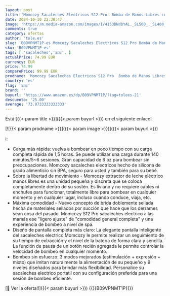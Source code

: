```yaml
---
layout: post
title: 'Momcozy Sacaleches Electricos S12 Pro  Bomba de Manos Libres con Cómoda Brida de Doble Sellado  3 Modos y 9 Niveles Extractor de Leche Eléctrico Portátil para un Fácil Bombeo  24 mm'
date: 2024-10-10 22:30:47
image: 'https://m.media-amazon.com/images/I/4153DNdbYAL._SL500_._SL400_.jpg'
comments: true
category: ofertas
author: 'tole.es'
slug: 'B09VPNMT1P-es Momcozy Sacaleches Electricos S12 Pro Bomba de Manos...'
sku: 'B09VPNMT1P-es'
tags: [ 'sacaleches','🇪🇸', ]
actualPrice: 74.99 EUR
currency: EUR
price: 74.99
comparePrice: 99.99 EUR
prodname: 'Momcozy Sacaleches Electricos S12 Pro  Bomba de Manos Libres con Cómoda Brida de Doble Sellado  3 Modos y 9 Niveles Extractor de Leche Eléctrico Portátil para un Fácil Bombeo  24 mm'
country: 'es'
flag: '🇪🇸'
brand: ''
buyurl: 'https://www.amazon.es/dp/B09VPNMT1P/?tag=tolees-21'
descuento: '25.00'
average: '73.0733333333333'
---
```


Está [{{< param title >}}]({{< param buyurl >}}) en el siguiente enlace!

[![{{< param prodname >}}]({{< param image >}})]({{< param buyurl >}})

ℹ️:

- Carga más rápida: vuelva a bombear en poco tiempo con su carga completa rápida de 1,5 horas. Se puede utilizar una carga durante 140 minutos/5~6 sesiones. Gran capacidad de 6 oz para bombear sin preocupaciones. Momcozy sacaleches electricos hecho de silicona de grado alimenticio sin BPA, seguro para usted y también para su bebé.
- Sobre la libertad de movimiento - Momcozy extractor de leche eléctrico manos libres es una unidad pequeña y discreta que se coloca completamente dentro de su sostén. Es liviano y no requiere cables ni enchufes para funcionar, totalmente libre para bombear en cualquier momento y en cualquier lugar, incluso cuando conduce, viaja, etc.
- Máxima comodidad - Nuevo concepto de brida doblemente sellada hecha de materiales sellados por succión que hace que los derrames sean cosa del pasado. Momcozy S12 Pro sacaleches electrico a las mamás ese "ligero ajuste" de "comodidad general completa" y una experiencia de bombeo a nivel de spa.
- Diseño de pantalla completa más claro: La elegante pantalla inteligente del sacaleches electrico Momcozy le permite realizar un seguimiento de su tiempo de extracción y el nivel de la batería de forma clara y sencilla. La función de pausa de un botón recién agregada le permite controlar la velocidad de bombeo en cualquier momento.
- Bombeo sin esfuerzo: 3 modos mejorados (estimulación + expresión + mixto) que imitan naturalmente la alimentación de su pequeño y 9 niveles diseñados para brindar más flexibilidad. Personalice su sacaleches electrico portatil con su configuración preferida para una sesión de bombeo eficiente.

[🛒 Ver la oferta!!]({{< param buyurl >}})
{{<world>}}B09VPNMT1P{{</world>}}
